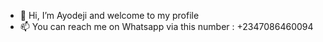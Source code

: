 - 👋 Hi, I’m Ayodeji and welcome to my profile
- 📫 You can reach me on Whatsapp via this number : +2347086460094

